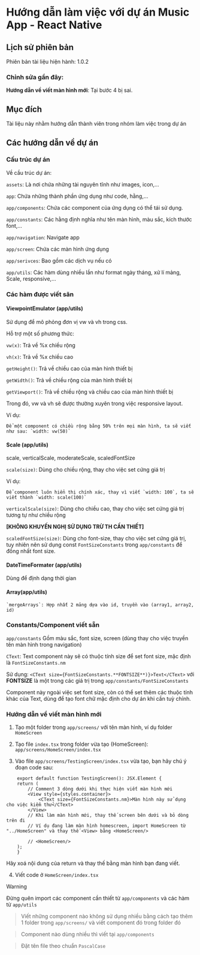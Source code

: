 # Hướng dẫn làm việc với dự án Music App - React Native 

## Lịch sử phiên bản

Phiên bản tài liệu hiện hành: 1.0.2

### Chỉnh sửa gần đây: 

**Hướng dẫn về viết màn hình mới**: Tại bước 4 bị sai.

## Mục đích

Tài liệu này nhằm hướng dẫn thành viên trong nhóm làm việc trong dự án

## Các hướng dẫn về dự án

### Cấu trúc dự án

Về cầu trúc dự án: 

`assets`: Là nơi chứa những tài nguyên tĩnh như images, icon,...

`app`: Chứa những thành phần ứng dụng như code, hằng,...

`app/components`: Chứa các component của ứng dụng có thể tái sử dụng.

`app/constants`: Các hằng định nghĩa như tên màn hình, màu sắc, kích thước font,...

`app/navigation`: Navigate app

`app/screen`: Chứa các màn hình ứng dụng

`app/serivces`: Bao gồm các dịch vụ nếu có

`app/utils`: Các hàm dùng nhiều lần như format ngày tháng, xử lí mảng, Scale, responsive,...

### Các hàm được viết sãn

#### ViewpointEmulator (app/utils)

Sử dụng để mô phỏng đơn vị vw và vh trong css.

Hỗ trợ một số phương thức:

`vw(x)`: Trả về %x chiều rộng

`vh(x)`: Trả về %x chiều cao

`getHeight()`: Trả về chiều cao của màn hình thiết bị

`getWidth()`: Trả về chiều rộng của màn hình thiết bị

`getViewport()`: Trả về chiều rộng và chiều cao của màn hình thiết bị

Trong đó, vw và vh sẽ được thường xuyên trong việc responsive layout.

Ví dụ:
    
    Để một component có chiều rộng bằng 50% trên mọi màn hình, ta sẽ viết như sau: `width: vw(50)`

#### Scale (app/utils)
scale, verticalScale, moderateScale, scaledFontSize

`scale(size)`: Dùng cho chiều rộng, thay cho việc set cứng giá trị

Ví dụ: 
        
    Để component luôn hiển thị chính xác, thay vì viết `width: 100`, ta sẽ viết thành `width: scale(100)`

`verticalScale(size)`: Dùng cho chiều cao, thay cho việc set cứng giá trị tương tự như chiều rộng

    
**[KHÔNG KHUYẾN NGHỊ SỬ DỤNG TRỪ TH CẦN THIẾT]** 
    
`scaledFontSize(size)`: Dùng cho font-size, thay cho việc set cứng giá trị, tuy nhiên nên sử dụng const `FontSizeConstants` trong `app/constants` để đồng nhất font size.

#### DateTimeFormater (app/utils)

Dùng để định dạng thời gian

#### Array(app/utils)
    `mergeArrays`: Hợp nhất 2 mảng dựa vào id, truyền vào (array1, array2, id)

### Constants/Component viết sẵn

`app/constants` Gồm màu sắc, font size, screen (dùng thay cho việc truyền tên màn hình trong navigation)

`CText`: Text component này sẽ có thuộc tính size để set font size, mặc định là `FontSizeConstants.nm`

Sử dụng: `<CText size={FontSizeConstants.**FONTSIZE**)}>Text</CText>` với **FONTSIZE** là một trong các giá trị trong `app/constants/FontSizeConstants`

Component này ngoài việc set font size, còn có thể set thêm các thuộc tính khác của Text, dùng để tạo font chữ mặc định cho dự án khi cần tuỳ chỉnh.

### Hướng dẫn về viết màn hình mới

1. Tạo một folder trong `app/screens/` với tên màn hình, ví dụ folder `HomeScreen`

2. Tạo file `index.tsx` trong folder vừa tạo (HomeScreen): `app/screens/HomeScreen/index.tsx`

3. Vào file `app/screens/TestingScreen/index.tsx` vừa tạo, bạn hãy chú ý đoạn code sau:

```tsx
    export default function TestingScreen(): JSX.Element {
    return (
        // Comment 3 dòng dưới khi thực hiện viết màn hình mới
        <View style={styles.container}>
            <CText size={FontSizeConstants.nm}>Màn hình này sử dụng cho việc kiểm thử</CText>  
        </View>
        // Khi làm màn hình mới, thay thế screen bên dưới và bỏ dòng trên đi
        // Ví dụ đang làm màn hình homescreen, import HomeScreen từ "../HomeScreen" và thay thế <View> bằng <HomeScreen/>
        
        // <HomeScreen/>
    );
    }
```

Hãy xoá nội dung của return và thay thế bằng màn hình bạn đang viết.

4. Viết code ở `HomeScreen/index.tsx`

> [!WARNING]
> Đừng quên import các component cần thiết từ `app/components` và các hàm từ `app/utils`

> Viết những component nào không sử dụng nhiều bằng cách tạo thêm 1 folder trong `app/screens/` và viết component đó trong folder đó

> Component nào dùng nhiều thì viết tại `app/components`

> Đặt tên file theo chuẩn `PascalCase`
